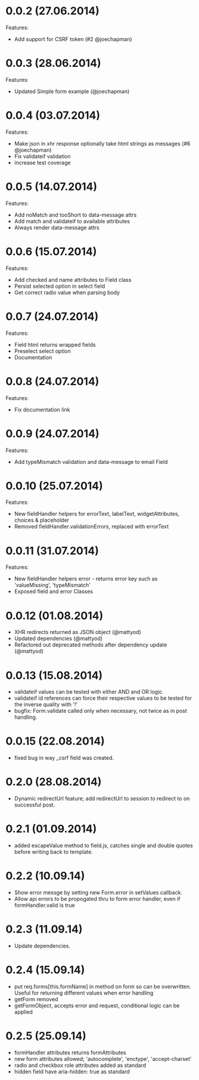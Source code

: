 0.0.2 (27.06.2014)
==================

Features:

- Add support for CSRF token (#2 @joechapman)

0.0.3 (28.06.2014)
==================

Features:

- Updated Simple form example (@joechapman)

0.0.4 (03.07.2014)
==================

Features:

- Make json in xhr response optionally take html strings as messages (#6 @joechapman)
- Fix validateif validation
- increase test coverage

0.0.5 (14.07.2014)
==================

Features:

- Add noMatch and tooShort to data-message attrs
- Add match and validateif to available attributes
- Always render data-message attrs

0.0.6 (15.07.2014)
==================

Features:

- Add checked and name attributes to Field class
- Persist selected option in select field
- Get correct radio value when parsing body

0.0.7 (24.07.2014)
==================

Features:

- Field html returns wrapped fields
- Preselect select option
- Documentation

0.0.8 (24.07.2014)
==================

Features:

- Fix documentation link

0.0.9 (24.07.2014)
==================

Features:

- Add typeMismatch validation and data-message to email Field

0.0.10 (25.07.2014)
==================

Features:

- New fieldHandler helpers for errorText, labelText, widgetAttributes, choices & placeholder
- Removed fieldHandler.validationErrors, replaced with errorText

0.0.11 (31.07.2014)
==================

Features:

- New fieldHandler helpers error - returns error key such as 'valueMissing', 'typeMismatch'
- Exposed field and error Classes

0.0.12 (01.08.2014)
==================

- XHR redirects returned as JSON object (@mattyod)
- Updated dependencies (@mattyod)
- Refactored out deprecated methods after dependency update (@mattyod)

0.0.13 (15.08.2014)
==================

- validateif values can be tested with either AND and OR logic
- validateif id references can force their respective values to be tested for the inverse quality with '!'
- bugfix: Form.validate called only when necessary, not twice as in post handling.

0.0.15 (22.08.2014)
==================

- fixed bug in way _csrf field was created.

0.2.0 (28.08.2014)
==================

- Dynamic redirectUrl feature; add redirectUrl to session to redirect to on successful post.

0.2.1 (01.09.2014)
==================

- added escapeValue method to field.js, catches single and double quotes before
writing back to template.

0.2.2 (10.09.14)
================

- Show error messge by setting new Form.error in setValues callback.
- Allow api errors to be propogated thru to form error handler, even if formHandler.valid is true

0.2.3 (11.09.14)
================

- Update dependencies.

0.2.4 (15.09.14)
================

- put req.forms[this.formName] in method on form so can be overwritten. Useful for returning different values when error handling
- getForm removed
- getFormObject, accepts error and request, conditional logic can be applied

0.2.5 (25.09.14)
================

- formHandler attributes returns formAttributes
- new form attributes allowed; 'autocomplete', 'enctype', 'accept-charset'
- radio and checkbox role attributes added as standard
- hidden field have aria-hidden: true as standard
